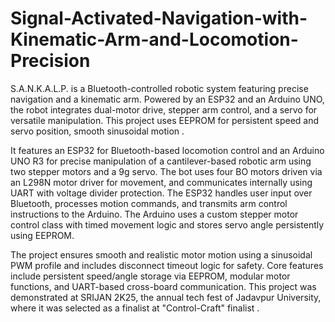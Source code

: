 # Signal-Activated-Navigation-with-Kinematic-Arm-and-Locomotion-Precision
 S.A.N.K.A.L.P. is a Bluetooth-controlled robotic system featuring precise navigation and a kinematic arm. Powered by an ESP32 and an Arduino UNO, the robot integrates dual-motor drive, stepper arm control, and a servo for versatile manipulation. This project uses EEPROM for persistent speed and servo position, smooth sinusoidal motion .

 It features an ESP32 for Bluetooth-based locomotion control and an Arduino UNO R3 for precise manipulation of a cantilever-based robotic arm using two stepper motors and a 9g servo. The bot uses four BO motors driven via an L298N motor driver for movement, and communicates internally using UART with voltage divider protection. The ESP32 handles user input over Bluetooth, processes motion commands, and transmits arm control instructions to the Arduino. The Arduino uses a custom stepper motor control class with timed movement logic and stores servo angle persistently using EEPROM.

The project ensures smooth and realistic motor motion using a sinusoidal PWM profile and includes disconnect timeout logic for safety. Core features include persistent speed/angle storage via EEPROM, modular motor functions, and UART-based cross-board communication. This project was demonstrated at SRIJAN 2K25, the annual tech fest of Jadavpur University, where it was selected as a finalist at "Control-Craft" finalist .
